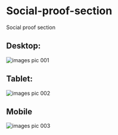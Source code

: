 # Social-proof-section
Social proof section

## Desktop:

![images pic 001](https://github.com/diegolazarocs/Social-proof-section/assets/111025421/04501a5b-1410-4d24-b993-a9cab8c97108)

## Tablet:

![images pic 002](https://github.com/diegolazarocs/Social-proof-section/assets/111025421/eacd9fe4-c4b4-4b39-a967-c613d9e9cc99)

## Mobile

![images pic 003](https://github.com/diegolazarocs/Social-proof-section/assets/111025421/566dba50-b07e-400a-a2f5-0303b4704314)


